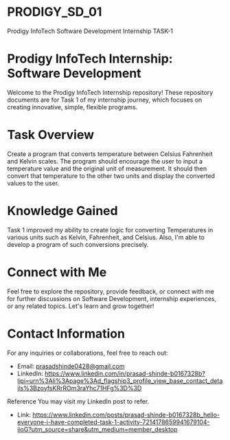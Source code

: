 # PRODIGY_SD_01
Prodigy InfoTech Software Development Internship TASK-1

# Prodigy InfoTech Internship: Software Development
Welcome to the Prodigy InfoTech Internship repository! These repository documents are for Task 1 of my internship journey, which focuses on creating innovative, simple, flexible programs.

# Task Overview
Create a program that converts temperature between Celsius Fahrenheit and Kelvin scales. The program should encourage the user to input a temperature value and the original unit of measurement. It should then convert that temperature to the other two units and display the converted values to the user.

# Knowledge Gained
Task 1 improved my ability to create logic for converting Temperatures in various units such as Kelvin, Fahrenheit, and Celsius. Also, I'm able to develop a program of such conversions precisely.

# Connect with Me
Feel free to explore the repository, provide feedback, or connect with me for further discussions on Software Development, internship experiences, or any related topics. Let's learn and grow together!

# Contact Information
For any inquiries or collaborations, feel free to reach out:
* Email: prasadshinde0428@gmail.com
* LinkedIn: https://www.linkedin.com/in/prasad-shinde-b0167328b?lipi=urn%3Ali%3Apage%3Ad_flagship3_profile_view_base_contact_details%3BzoyfsKRrROm3raYhc71HFg%3D%3D

Reference
You may visit my LinkedIn post to refer.
* Link: https://www.linkedin.com/posts/prasad-shinde-b0167328b_hello-everyone-i-have-completed-task-1-activity-7214178659941679104-iioG?utm_source=share&utm_medium=member_desktop
